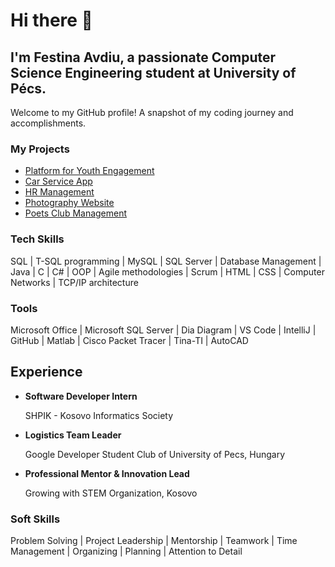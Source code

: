 # Hi there 👋
## I'm Festina Avdiu, a passionate Computer Science Engineering student at University of Pécs.

 Welcome to my GitHub profile! A snapshot of my coding journey and accomplishments.


### My Projects

- [Platform for Youth Engagement](https://github.com/FestinaAvdiu/Java-Project)
- [Car Service App](https://github.com/FestinaAvdiu/Java-Project)
- [HR Management](https://github.com/FestinaAvdiu/Java-Project)
- [Photography Website](https://github.com/FestinaAvdiu/Java-Project)
- [Poets Club Management](https://github.com/FestinaAvdiu/Java-Project)


### Tech Skills
  SQL | T-SQL programming | MySQL | SQL Server | Database Management | Java | C | C# | OOP | Agile methodologies | Scrum | HTML | CSS | Computer Networks | TCP/IP architecture
  
### Tools
Microsoft Office | Microsoft SQL Server | Dia Diagram | VS Code | IntelliJ | GitHub | Matlab | Cisco Packet Tracer | Tina-TI | AutoCAD


## Experience
- **Software Developer Intern**
  
  SHPIK - Kosovo Informatics Society
- **Logistics Team Leader**
  
  Google Developer Student Club of University of Pecs, Hungary
- **Professional Mentor & Innovation Lead**
  
  Growing with STEM Organization, Kosovo

### Soft Skills
Problem Solving | Project Leadership | Mentorship | Teamwork | Time Management | Organizing | Planning | Attention to Detail 
